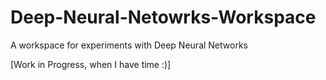 # Deep-Neural-Netowrks-Workspace
A workspace for experiments with Deep Neural Networks

[Work in Progress, when I have time :)]
